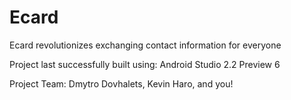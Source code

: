 # Ecard
Ecard revolutionizes exchanging contact information for everyone


Project last successfully built using: Android Studio 2.2 Preview 6


Project Team: Dmytro Dovhalets, Kevin Haro, and you!
